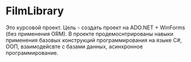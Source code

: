 # FilmLibrary
Это курсовой проект. Цель - создать проект на ADO.NET + WinForms (без применения ORM).
В проекте продемоснтрированы навыки применения базовых конструкций программирования на языке C#, ООП, взаимодейсвте с базами данных, асинхронное программирование. 
